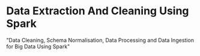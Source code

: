 # Data Extraction And Cleaning Using Spark
"Data Cleaning, Schema Normalisation, Data Processing and Data Ingestion for Big Data Using Spark"
